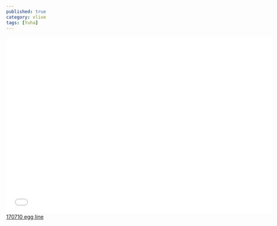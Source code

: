 ```yaml
---
published: true
category: vlive
tags: [Yuha]
---
```

<iframe frameborder="0" width="720" height="480" src="BLAH" allowfullscreen></iframe><br /><a href="" target="_blank">170710 egg line</a>